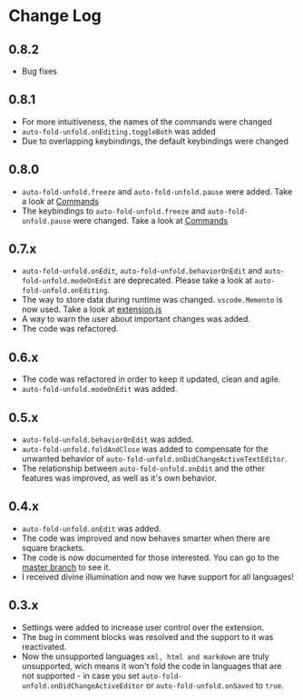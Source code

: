 # Change Log

## 0.8.2

- Bug fixes

## 0.8.1

- For more intuitiveness, the names of the commands were changed
- `auto-fold-unfold.onEditing.toggleBoth` was added
- Due to overlapping keybindings, the default keybindings were changed

## 0.8.0

- `auto-fold-unfold.freeze` and `auto-fold-unfold.pause` were added. Take a look at [Commands](#commands)
- The keybindings to `auto-fold-unfold.freeze` and `auto-fold-unfold.pause` were changed. Take a look at [Commands](#commands)

## 0.7.x

- `auto-fold-unfold.onEdit`, `auto-fold-unfold.behaviorOnEdit` and `auto-fold-unfold.modeOnEdit` are deprecated.
  Please take a look at `auto-fold-unfold.onEditing`.
- The way to store data during runtime was changed. `vscode.Memento` is now used.
  Take a look at [extension.js](https://github.com/levi-pires/auto-fold-unfold/tree/master/src)
- A way to warn the user about important changes was added.
- The code was refactored.

## 0.6.x

- The code was refactored in order to keep it updated, clean and agile.
- `auto-fold-unfold.modeOnEdit` was added.

## 0.5.x

- `auto-fold-unfold.behaviorOnEdit` was added.
- `auto-fold-unfold.foldAndClose` was added to compensate for the unwanted behavior of `auto-fold-unfold.onDidChangeActiveTextEditor`.
- The relationship between `auto-fold-unfold.onEdit` and the other features was improved, as well as it's own behavior.

## 0.4.x

- `auto-fold-unfold.onEdit` was added.
- The code was improved and now behaves smarter when there are square brackets.
- The code is now documented for those interested. You can go to the [master branch](https://github.com/levi-pires/auto-fold-unfold/tree/master/src) to see it.
- I received divine illumination and now we have support for all languages!

## 0.3.x

- Settings were added to increase user control over the extension.
- The bug in comment blocks was resolved and the support to it was reactivated.
- Now the unsupported languages `xml, html and markdown` are truly unsupported, wich means it won't fold the code in languages that are not supported - in case you set `auto-fold-unfold.onDidChangeActiveEditor` or `auto-fold-unfold.onSaved` to `true`.
